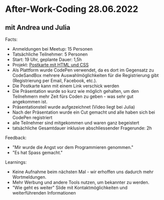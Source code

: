 # After-Work-Coding 28.06.2022

## mit Andrea und Julia

Facts:

- Anmeldungen bei Meetup: 15 Personen
- Tatsächliche Teilnehmer: 5 Personen
- Start: 19 Uhr, geplante Dauer: 1,5h
- Projekt: [Postkarte mit HTML und CSS](https://codepen.io/neuefische/pen/MWVgzqP)
- Als Plattform wurde CodePen verwendet, da es dort im Gegensatz zu CodeSandBox mehrere Auswahlmöglichkeiten für die Registrierung gibt (Registrierung per Email, Facebook, etc.).
- Die Postkarte kann mit einem Link verschick werden
- Die Präsentation wurde so kurz wie möglich gehalten, um den Teilnehmern mehr Zeit fürs Coden zu geben - was sehr gut angekommen ist.
- Präsentationsteil wurde aufgezeichnet (Video liegt bei Julia)
- Nach der Präsentation wurde ein Cut gemacht und alle haben sich bei CodePen registriert
- alle Teilnehmer sind mitgekommen und waren ganz begeistert
- tatsächliche Gesamtdauer inklusive abschliessender Fragerunde: 2h

Feedback:

- "Mir wurde die Angst vor dem Programmieren genommen."
- "Es hat Spass gemacht."

Learnings:

- Keine Aufnahme beim nächsten Mal - wir erhoffen uns dadurch mehr Wortmeldungen.
- Mehr Werbung und andere Tools nutzen, um bekannter zu werden.
- "Wie geht es weiter" Slide mit Kontaktmöglichkeiten und weiterführenden Informationen
